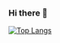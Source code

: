 ### Hi there 👋
[![Top Langs](https://github-readme-stats.vercel.app/api/top-langs/?username=yume233)](https://github.com/anuraghazra/github-readme-stats)
